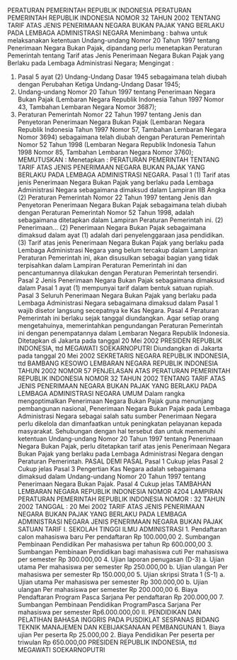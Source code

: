  PERATURAN PEMERINTAH REPUBLIK INDONESIA PERATURAN PEMERINTAH REPUBLIK INDONESIA NOMOR 32 TAHUN 2002 TENTANG TARIF ATAS JENIS PENERIMAAN NEGARA BUKAN PAJAK YANG BERLAKU PADA LEMBAGA ADMINISTRASI NEGARA
Menimbang :
 bahwa untuk melaksanakan ketentuan Undang-undang Nomor 20 Tahun 1997 tentang Penerimaan Negara Bukan Pajak, dipandang perlu menetapkan Peraturan Pemerintah tentang Tarif atas Jenis Penerimaan Negara Bukan Pajak yang Berlaku pada Lembaga Administrasi Negara;
Mengingat :

1. Pasal 5 ayat (2) Undang-Undang Dasar 1945 sebagaimana telah diubah dengan Perubahan Ketiga Undang-Undang Dasar 1945;
2. Undang-undang Nomor 20 Tahun 1997 tentang Penerimaan Negara Bukan Pajak (Lembaran Negara Republik Indonesia Tahun 1997 Nomor 43, Tambahan Lembaran Negara Nomor 3687);
3. Peraturan Pemerintah Nomor 22 Tahun 1997 tentang Jenis dan Penyetoran Penerimaan Negara Bukan Pajak (Lembaran Negara Republik Indonesia Tahun 1997 Nomor 57, Tambahan Lembaran Negara Nomor 3694) sebagaimana telah diubah dengan Peraturan Pemerintah Nomor 52 Tahun 1998 (Lembaran Negara Republik Indonesia Tahun 1998 Nomor 85, Tambahan Lembaran Negara Nomor 3760);
MEMUTUSKAN :
 Menetapkan : PERATURAN PEMERINTAH TENTANG TARIF ATAS JENIS PENERIMAAN NEGARA BUKAN PAJAK YANG BERLAKU PADA LEMBAGA ADMINISTRASI NEGARA.
Pasal 1
(1) Tarif atas jenis Penerimaan Negara Bukan Pajak yang berlaku pada Lembaga Administrasi Negara sebagaimana dimaksud dalam Lampiran IIB Angka (2) Peraturan Pemerintah Nomor 22 Tahun 1997 tentang Jenis dan Penyetoran Penerimaan Negara Bukan Pajak sebagaimana telah diubah dengan Peraturan Pemerintah Nomor 52 Tahun 1998, adalah sebagaimana ditetapkan dalam Lampiran Peraturan Pemerintah ini.
(2) Penerimaan...
(2) Penerimaan Negara Bukan Pajak sebagaimana dimaksud dalam ayat (1) adalah dari penyelenggaraan jasa pendidikan.
(3) Tarif atas jenis Penerimaan Negara Bukan Pajak yang berlaku pada Lembaga Administrasi Negara yang belum tercakup dalam Lampiran Peraturan Pemerintah ini, akan disusulkan sebagai bagian yang tidak terpisahkan dalam Lampiran Peraturan Pemerintah ini dan pencantumannya dilakukan dengan Peraturan Pemerintah tersendiri.
Pasal 2
Jenis Penerimaan Negara Bukan Pajak sebagaimana dimaksud dalam Pasal 1 ayat (1) mempunyai tarif dalam bentuk satuan rupiah.
Pasal 3
Seluruh Penerimaan Negara Bukan Pajak yang berlaku pada Lembaga Administrasi Negara sebagaimana dimaksud dalam Pasal 1 wajib disetor langsung secepatnya ke Kas Negara.
Pasal 4
Peraturan Pemerintah ini berlaku sejak tanggal diundangkan.
Agar setiap orang mengetahuinya, memerintahkan pengundangan Peraturan Pemerintah ini dengan penempatannya dalam Lembaran Negara Republik Indonesia. Ditetapkan di Jakarta pada tanggal 20 Mei 2002 PRESIDEN REPUBLIK INDONESIA, ttd MEGAWATI SOEKARNOPUTRI Diundangkan di Jakarta pada tanggal 20 Mei 2002 SEKRETARIS NEGARA REPUBLIK INDONESIA, ttd BAMBANG KESOWO LEMBARAN NEGARA REPUBLIK INDONESIA TAHUN 2002 NOMOR 57 PENJELASAN ATAS PERATURAN PEMERINTAH REPUBLIK INDONESIA NOMOR 32 TAHUN 2002 TENTANG TARIF ATAS JENIS PENERIMAAN NEGARA BUKAN PAJAK YANG BERLAKU PADA LEMBAGA ADMINISTRASI NEGARA UMUM Dalam rangka mengoptimalkan Penerimaan Negara Bukan Pajak guna menunjang pembangunan nasional, Penerimaan Negara Bukan Pajak pada Lembaga Administrasi Negara sebagai salah satu sumber Penerimaan Negara perlu dikelola dan dimanfaatkan untuk peningkatan pelayanan kepada masyarakat. Sehubungan dengan hal tersebut dan untuk memenuhi ketentuan Undang-undang Nomor 20 Tahun 1997 tentang Penerimaan Negara Bukan Pajak, perlu ditetapkan tarif atas jenis Penerimaan Negara Bukan Pajak yang berlaku pada Lembaga Administrasi Negara dengan Peraturan Pemerintah. PASAL DEMI PASAL
Pasal 1
Cukup jelas
Pasal 2
Cukup jelas
Pasal 3
Pengertian Kas Negara adalah sebagaimana dimaksud dalam Undang-undang Nomor 20 Tahun 1997 tentang Penerimaan Negara Bukan Pajak.
Pasal 4
Cukup jelas TAMBAHAN LEMBARAN NEGARA REPUBLIK INDONESIA NOMOR 4204 LAMPIRAN PERATURAN PEMERINTAH REPUBLIK INDONESIA NOMOR : 32 TAHUN 2002 TANGGAL : 20 Mei 2002 TARIF ATAS JENIS PENERIMAAN NEGARA BUKAN PAJAK YANG BERLAKU PADA LEMBAGA ADMINISTRASI NEGARA JENIS PENERIMAAN NEGARA BUKAN PAJAK SATUAN TARIF I. SEKOLAH TINGGI ILMU ADMINISTRASI 1. Pendaftaran calon mahasiswa baru Per pendaftaran Rp 100.000,00 2. Sumbangan Pembinaan Pendidikan Per mahasiswa per tahun Rp 600.000,00 3. Sumbangan Pembinaan Pendidikan bagi mahasiswa cuti Per mahasiswa per semester Rp 300.000,00 4. Ujian laporan penugasan (D-3) a. Ujian utama Per mahasiswa per semester Rp 250.000,00 b. Ujian ulangan Per mahasiswa per semester Rp 150.000,00 5. Ujian skripsi Strata 1 (S-1) a. Ujian utama Per mahasiswa per semester Rp 300.000,00 b. Ujian ulangan Per mahasiswa per semester Rp 200.000,00 6. Biaya Pendaftaran Program Pasca Sarjana Per pendaftaran Rp 200.000,00 7. Sumbangan Pembinaan Pendidikan ProgramPasca Sarjana Per mahasiswa per semester Rp6.000.000,00 II. PENDIDIKAN DAN PELATIHAN BAHASA INGGRIS PADA PUSDIKLAT SESPANAS BIDANG TEKNIK MANAJEMEN DAN KEBIJAKSANAAN PEMBANGUNAN 1. Biaya ujian Per peserta Rp 25.000,00 2. Biaya Pendidikan Per peserta per triwulan Rp 650.000,00 PRESIDEN REPUBLIK INDONESIA, ttd MEGAWATI SOEKARNOPUTRI